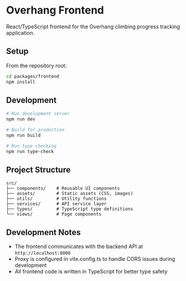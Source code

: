 # Overhang Frontend

React/TypeScript frontend for the Overhang climbing progress tracking application.

## Setup

From the repository root:

```bash
cd packages/frontend
npm install
```

## Development

```bash
# Run development server
npm run dev

# Build for production
npm run build

# Run type checking
npm run type-check
```

## Project Structure

```
src/
├── components/    # Reusable UI components
├── assets/        # Static assets (CSS, images)
├── utils/         # Utility functions
├── services/      # API service layer
├── types/         # TypeScript type definitions
└── views/         # Page components
```

## Development Notes

- The frontend communicates with the backend API at `http://localhost:8000`
- Proxy is configured in vite.config.ts to handle CORS issues during development
- All frontend code is written in TypeScript for better type safety